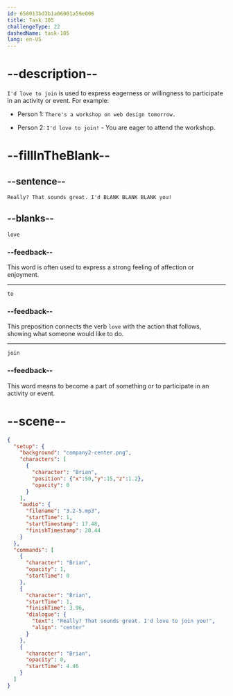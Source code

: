 ```yaml
---
id: 658013bd3b1a06001a59e006
title: Task 105
challengeType: 22
dashedName: task-105
lang: en-US
---
```


<!-- (Audio) Brian: Really? That sounds great. I'd love to join you! -->

# --description--

`I'd love to join` is used to express eagerness or willingness to participate in an activity or event. For example:

- Person 1: `There's a workshop on web design tomorrow.`

- Person 2: `I'd love to join!` - You are eager to attend the workshop.

# --fillInTheBlank--

## --sentence--

`Really? That sounds great. I'd BLANK BLANK BLANK you!`

## --blanks--

`love`

### --feedback--

This word is often used to express a strong feeling of affection or enjoyment.

---

`to`

### --feedback--

This preposition connects the verb `love` with the action that follows, showing what someone would like to do.

---

`join`

### --feedback--

This word means to become a part of something or to participate in an activity or event.

# --scene--

```json
{
  "setup": {
    "background": "company2-center.png",
    "characters": [
      {
        "character": "Brian",
        "position": {"x":50,"y":15,"z":1.2},
        "opacity": 0
      }
    ],
    "audio": {
      "filename": "3.2-5.mp3",
      "startTime": 1,
      "startTimestamp": 17.48,
      "finishTimestamp": 20.44
    }
  },
  "commands": [
    {
      "character": "Brian",
      "opacity": 1,
      "startTime": 0
    },
    {
      "character": "Brian",
      "startTime": 1,
      "finishTime": 3.96,
      "dialogue": {
        "text": "Really? That sounds great. I'd love to join you!",
        "align": "center"
      }
    },
    {
      "character": "Brian",
      "opacity": 0,
      "startTime": 4.46
    }
  ]
}
```

